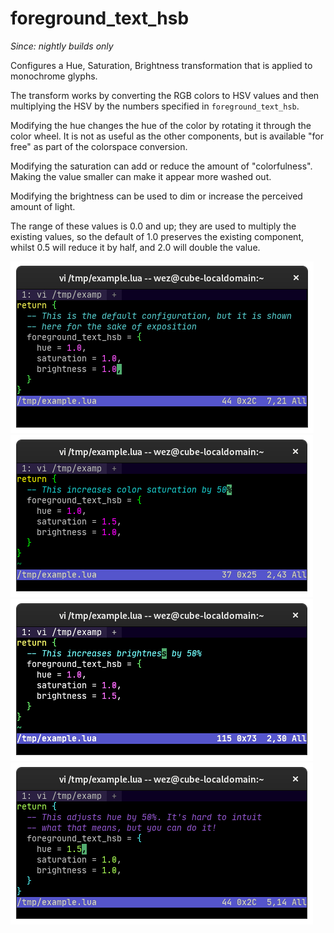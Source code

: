 # foreground_text_hsb

*Since: nightly builds only*

Configures a Hue, Saturation, Brightness transformation that is applied to
monochrome glyphs.

The transform works by converting the RGB colors to HSV values and
then multiplying the HSV by the numbers specified in `foreground_text_hsb`.

Modifying the hue changes the hue of the color by rotating it through the color
wheel. It is not as useful as the other components, but is available "for free"
as part of the colorspace conversion.

Modifying the saturation can add or reduce the amount of "colorfulness". Making
the value smaller can make it appear more washed out.

Modifying the brightness can be used to dim or increase the perceived amount of
light.

The range of these values is 0.0 and up; they are used to multiply the existing
values, so the default of 1.0 preserves the existing component, whilst 0.5 will
reduce it by half, and 2.0 will double the value.

<img src="../../../screenshots/foreground-text-hsb-1-1-1.png">
<img src="../../../screenshots/foreground-text-hsb-1-1.5-1.png">
<img src="../../../screenshots/foreground-text-hsb-1-1-1.5.png">
<img src="../../../screenshots/foreground-text-hsb-1.5-1-1.png">
